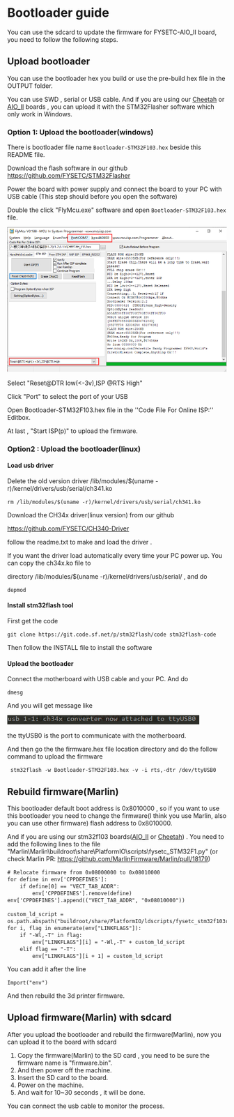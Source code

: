 # Bootloader guide

You can use the sdcard to update the firmware for FYSETC-AIO_II board, you need to follow the following steps.

## Upload bootloader

You can use the bootloader hex you build or use the pre-build hex file in the OUTPUT folder.

You can use SWD , serial or USB cable. And if you are using our [Cheetah](https://github.com/FYSETC/FYSETC-Cheetah) or [AIO_II](https://github.com/FYSETC/FYSETC-AIO_II) boards , you can upload it with the STM32Flasher software which only work in Windows.

### Option 1: Upload the bootloader(windows)

There is bootloader file name ```Bootloader-STM32F103.hex``` beside this README file.

Download the flash software in our github https://github.com/FYSETC/STM32Flasher

Power the board with power supply and connect the board to your PC with USB cable (This step should before you open the software)

Double the click "FlyMcu.exe" software and open ```Bootloader-STM32F103.hex``` file.

![1561100540118](images/Flymcu界面.png)



Select "Reset@DTR low(<-3v),ISP @RTS High"

Click "Port" to select the port of your USB 

Open Bootloader-STM32F103.hex file in the ''Code File For Online ISP:'' Editbox.

At last , "Start ISP(p)" to upload the firmware.

### Option2 : Upload the bootloader(linux)

#### Load usb driver

Delete the old version driver /lib/modules/$(uname -r)/kernel/drivers/usb/serial/ch341.ko

```
rm /lib/modules/$(uname -r)/kernel/drivers/usb/serial/ch341.ko
```

Download the CH34x driver(linux version) from our github

https://github.com/FYSETC/CH340-Driver

follow the readme.txt to make and load the driver .

If you want the driver load automatically every time your PC power up. You can copy the ch34x.ko file to 

directory /lib/modules/$(uname -r)/kernel/drivers/usb/serial/ , and do

```
depmod 
```

#### Install stm32flash tool

First get the code

```
git clone https://git.code.sf.net/p/stm32flash/code stm32flash-code
```

Then follow the INSTALL file to install the software

#### Upload the bootloader

Connect the motherboard with USB cable and your PC. And do

```
dmesg
```

And you will get message like 

![1562654867797](images/AIO_f4.png)

the ttyUSB0 is the port to communicate with the motherboard.

And then go the the firmware.hex file location directory and do the follow command to upload the firmware

```
 stm32flash -w Bootloader-STM32F103.hex -v -i rts,-dtr /dev/ttyUSB0
```

## Rebuild firmware(Marlin)

This bootloader default boot address is 0x8010000 , so if you want to use this bootloader you need to change the firmware(I think you use Marlin, also you can use other firmware) flash address to 0x8010000.

And if you are using our stm32f103 boards([AIO_II](https://github.com/FYSETC/FYSETC-AIO_II) or [Cheetah](https://github.com/FYSETC/FYSETC-Cheetah)) . You need to add the following lines to the file "Marlin\Marlin\buildroot\share\PlatformIO\scripts\fysetc_STM32F1.py" (or check Marlin PR: https://github.com/MarlinFirmware/Marlin/pull/18179)

```
# Relocate firmware from 0x08000000 to 0x08010000
for define in env['CPPDEFINES']:
    if define[0] == "VECT_TAB_ADDR":
        env['CPPDEFINES'].remove(define)
env['CPPDEFINES'].append(("VECT_TAB_ADDR", "0x08010000"))

custom_ld_script = os.path.abspath("buildroot/share/PlatformIO/ldscripts/fysetc_stm32f103rc.ld")
for i, flag in enumerate(env["LINKFLAGS"]):
    if "-Wl,-T" in flag:
        env["LINKFLAGS"][i] = "-Wl,-T" + custom_ld_script
    elif flag == "-T":
        env["LINKFLAGS"][i + 1] = custom_ld_script
```

You can add it after the line 

```
Import("env")
```

And then rebuild the 3d printer firmware.

## Upload firmware(Marlin) with sdcard

After you upload the bootloader and rebuild the firmware(Marlin), now you can upload it to the board with sdcard

1. Copy the firmware(Marlin) to the SD card , you need to be sure the firmware name is "firmware.bin". 
2. And then power off the machine.
3. Insert the SD card to the board.
4. Power on the machine. 
5. And wait for 10~30 seconds , it will be done. 

You can connect the usb cable to monitor the process.